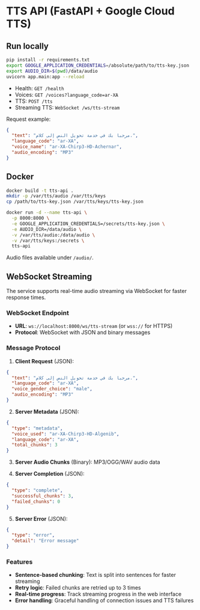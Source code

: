 # TTS API (FastAPI + Google Cloud TTS)

## Run locally

```bash
pip install -r requirements.txt
export GOOGLE_APPLICATION_CREDENTIALS=/absolute/path/to/tts-key.json
export AUDIO_DIR=$(pwd)/data/audio
uvicorn app.main:app --reload
```

- Health: `GET /health`
- Voices: `GET /voices?language_code=ar-XA`
- TTS: `POST /tts`
- Streaming TTS: `WebSocket /ws/tts-stream`

Request example:

```json
{
  "text": "مرحبا بك في خدمة تحويل النص إلى كلام.",
  "language_code": "ar-XA",
  "voice_name": "ar-XA-Chirp3-HD-Achernar",
  "audio_encoding": "MP3"
}
```

## Docker

```bash
docker build -t tts-api .
mkdir -p /var/tts/audio /var/tts/keys
cp /path/to/tts-key.json /var/tts/keys/tts-key.json

docker run -d --name tts-api \
  -p 8000:8000 \
  -e GOOGLE_APPLICATION_CREDENTIALS=/secrets/tts-key.json \
  -e AUDIO_DIR=/data/audio \
  -v /var/tts/audio:/data/audio \
  -v /var/tts/keys:/secrets \
  tts-api
```

Audio files available under `/audio/`.

## WebSocket Streaming

The service supports real-time audio streaming via WebSocket for faster response times.

### WebSocket Endpoint
- **URL**: `ws://localhost:8000/ws/tts-stream` (or `wss://` for HTTPS)
- **Protocol**: WebSocket with JSON and binary messages

### Message Protocol

1. **Client Request** (JSON):
```json
{
  "text": "مرحبا بك في خدمة تحويل النص إلى كلام.",
  "language_code": "ar-XA",
  "voice_gender_choice": "male",
  "audio_encoding": "MP3"
}
```

2. **Server Metadata** (JSON):
```json
{
  "type": "metadata",
  "voice_used": "ar-XA-Chirp3-HD-Algenib",
  "language_code": "ar-XA",
  "total_chunks": 3
}
```

3. **Server Audio Chunks** (Binary): MP3/OGG/WAV audio data

4. **Server Completion** (JSON):
```json
{
  "type": "complete",
  "successful_chunks": 3,
  "failed_chunks": 0
}
```

5. **Server Error** (JSON):
```json
{
  "type": "error",
  "detail": "Error message"
}
```

### Features
- **Sentence-based chunking**: Text is split into sentences for faster streaming
- **Retry logic**: Failed chunks are retried up to 3 times
- **Real-time progress**: Track streaming progress in the web interface
- **Error handling**: Graceful handling of connection issues and TTS failures
